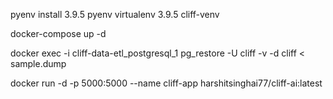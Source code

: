 pyenv install 3.9.5
pyenv virtualenv 3.9.5 cliff-venv

docker-compose up -d

docker exec -i cliff-data-etl_postgresql_1 pg_restore -U cliff -v -d cliff < sample.dump

docker run -d -p 5000:5000 --name cliff-app harshitsinghai77/cliff-ai:latest
